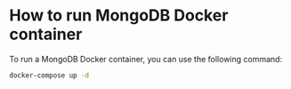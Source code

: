 # How to run MongoDB Docker container

To run a MongoDB Docker container, you can use the following command:

```bash
docker-compose up -d
```

